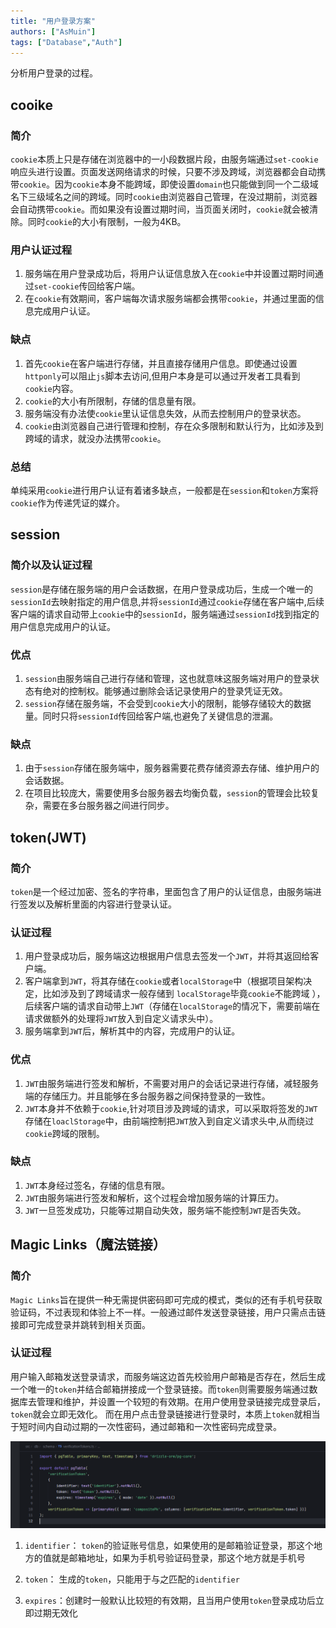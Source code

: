 ```yaml
---
title: "用户登录方案"
authors: ["AsMuin"]
tags: ["Database","Auth"]
---
```


分析用户登录的过程。
<!-- truncate -->

## cooike

### 简介

`cookie`本质上只是存储在浏览器中的一小段数据片段，由服务端通过`set-cookie`响应头进行设置。页面发送网络请求的时候，只要不涉及跨域，浏览器都会自动携带`cookie`。因为`cookie`本身不能跨域，即使设置`domain`也只能做到同一个二级域名下三级域名之间的跨域。同时`cookie`由浏览器自己管理，在没过期前，浏览器会自动携带`cookie`。而如果没有设置过期时间，当页面关闭时，`cookie`就会被清除。同时`cookie`的大小有限制，一般为4KB。

### 用户认证过程

1. 服务端在用户登录成功后，将用户认证信息放入在`cookie`中并设置过期时间通过`set-cookie`传回给客户端。
2. 在`cookie`有效期间，客户端每次请求服务端都会携带`cookie`，并通过里面的信息完成用户认证。

### 缺点

1. 首先`cookie`在客户端进行存储，并且直接存储用户信息。即使通过设置`httponly`可以阻止`js`脚本去访问,但用户本身是可以通过开发者工具看到`cookie`内容。
2. `cookie`的大小有所限制，存储的信息量有限。
2. 服务端没有办法使`cookie`里认证信息失效，从而去控制用户的登录状态。
3. `cookie`由浏览器自己进行管理和控制，存在众多限制和默认行为，比如涉及到跨域的请求，就没办法携带`cookie`。

### 总结

单纯采用`cookie`进行用户认证有着诸多缺点，一般都是在`session`和`token`方案将`cookie`作为传递凭证的媒介。

## session

### 简介以及认证过程

`session`是存储在服务端的用户会话数据，在用户登录成功后，生成一个唯一的`sessionId`去映射指定的用户信息,并将`sessionId`通过`cookie`存储在客户端中,后续客户端的请求自动带上`cookie`中的`sessionId`，服务端通过`sessionId`找到指定的用户信息完成用户的认证。

### 优点

1. `session`由服务端自己进行存储和管理，这也就意味这服务端对用户的登录状态有绝对的控制权。能够通过删除会话记录使用户的登录凭证无效。
2. `session`存储在服务端，不会受到`cookie`大小的限制，能够存储较大的数据量。同时只将`sessionId`传回给客户端,也避免了关键信息的泄漏。

### 缺点

1. 由于`session`存储在服务端中，服务器需要花费存储资源去存储、维护用户的会话数据。
2. 在项目比较庞大，需要使用多台服务器去均衡负载，`session`的管理会比较复杂，需要在多台服务器之间进行同步。

## token(JWT)

### 简介

`token`是一个经过加密、签名的字符串，里面包含了用户的认证信息，由服务端进行签发以及解析里面的内容进行登录认证。

### 认证过程

1. 用户登录成功后，服务端这边根据用户信息去签发一个`JWT`，并将其返回给客户端。
2. 客户端拿到`JWT`，将其存储在`cookie`或者`localStorage`中（根据项目架构决定，比如涉及到了跨域请求一般存储到 `localStorage`毕竟`cookie`不能跨域 ），后续客户端的请求自动带上`JWT`（存储在`localStorage`的情况下，需要前端在请求做额外的处理将`JWT`放入到自定义请求头中）。
3. 服务端拿到`JWT`后，解析其中的内容，完成用户的认证。

### 优点

1. `JWT`由服务端进行签发和解析，不需要对用户的会话记录进行存储，减轻服务端的存储压力。并且能够在多台服务器之间保持登录的一致性。
2. `JWT`本身并不依赖于`cookie`,针对项目涉及跨域的请求，可以采取将签发的`JWT`存储在`loaclStorage`中，由前端控制把`JWT`放入到自定义请求头中,从而绕过`cookie`跨域的限制。

### 缺点

1. `JWT`本身经过签名，存储的信息有限。
2. `JWT`由服务端进行签发和解析，这个过程会增加服务端的计算压力。
3. `JWT`一旦签发成功，只能等过期自动失效，服务端不能控制`JWT`是否失效。

## Magic Links（魔法链接）

### 简介

`Magic Links`旨在提供一种无需提供密码即可完成的模式，类似的还有手机号获取验证码，不过表现和体验上不一样。一般通过邮件发送登录链接，用户只需点击链接即可完成登录并跳转到相关页面。

### 认证过程

用户输入邮箱发送登录请求，而服务端这边首先校验用户邮箱是否存在，然后生成一个唯一的`token`并结合邮箱拼接成一个登录链接。而`token`则需要服务端通过数据库去管理和维护，并设置一个较短的有效期。在用户使用登录链接完成登录后，`token`就会立即无效化。
而在用户点击登录链接进行登录时，本质上`token`就相当于短时间内自动过期的一次性密码，通过邮箱和一次性密码完成登录。

![`token`的数据库结构](magicLinksToken_Schema.png)

1. `identifier`： `token`的验证账号信息，如果使用的是邮箱验证登录，那这个地方的值就是邮箱地址，如果为手机号验证码登录，那这个地方就是手机号

2. `token`： 生成的`token`，只能用于与之匹配的`identifier`

3. `expires`：创建时一般默认比较短的有效期，且当用户使用`token`登录成功后立即过期无效化
